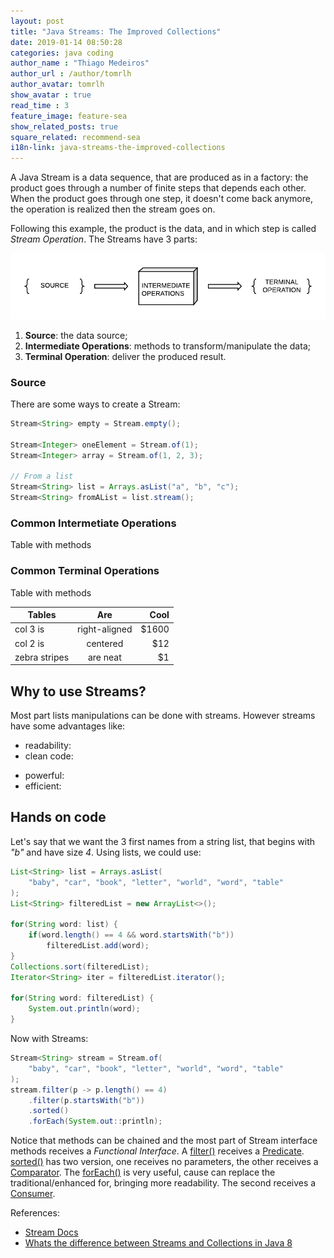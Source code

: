 ```yaml
---
layout: post
title: "Java Streams: The Improved Collections"
date: 2019-01-14 08:50:28
categories: java coding
author_name : "Thiago Medeiros"
author_url : /author/tomrlh
author_avatar: tomrlh
show_avatar : true
read_time : 3
feature_image: feature-sea
show_related_posts: true
square_related: recommend-sea
i18n-link: java-streams-the-improved-collections
---
```





A Java Stream is a data sequence, that are produced as in a factory: the product goes through a number of finite steps that depends each other. When the product goes through one step, it doesn't come back anymore, the operation is realized then the stream goes on.

Following this example, the product is the data, and in which step is called _Stream Operation_.
The Streams have 3 parts:

![Stream parts](/img/post-assets/java-streams-the-improved-collections/stream-parts.png)

<!-- ![The Stream Parts](/img/post-assets/java-streams-the-improved-collections/stream-parts-en.png) -->

1. **Source**: the data source;
2. **Intermediate Operations**: methods to transform/manipulate the data;
3. **Terminal Operation**: deliver the produced result.





### Source

There are some ways to create a Stream:

~~~ java
Stream<String> empty = Stream.empty();

Stream<Integer> oneElement = Stream.of(1);
Stream<Integer> array = Stream.of(1, 2, 3);

// From a list
Stream<String> list = Arrays.asList("a", "b", "c");
Stream<String> fromAList = list.stream();
~~~





### Common Intermetiate Operations

Table with methods





### Common Terminal Operations

Table with methods

| Tables        | Are           | Cool  |
| ------------- |:-------------:| -----:|
| col 3 is      | right-aligned | $1600 |
| col 2 is      | centered      |   $12 |
| zebra stripes | are neat      |    $1 |

## Why to use Streams?

Most part lists manipulations can be done with streams. However streams have some advantages like:

* readability:
* clean code:
- powerful:
- efficient:




## Hands on code

Let's say that we want the 3 first names from a string list, that begins with _"b"_ and have size _4_. Using lists, we could use:

~~~ java
List<String> list = Arrays.asList(
	"baby", "car", "book", "letter", "world", "word", "table"
);
List<String> filteredList = new ArrayList<>();

for(String word: list) {
	if(word.length() == 4 && word.startsWith("b"))
	    filteredList.add(word);
}
Collections.sort(filteredList);
Iterator<String> iter = filteredList.iterator();

for(String word: filteredList) {
	System.out.println(word);
}
~~~





Now with Streams:

~~~ java
Stream<String> stream = Stream.of(
	"baby", "car", "book", "letter", "world", "word", "table"
);
stream.filter(p -> p.length() == 4)
	.filter(p.startsWith("b"))
	.sorted()
	.forEach(System.out::println);
~~~

Notice that methods can be chained and the most part of Stream interface methods receives a
_Functional Interface_. A [filter()](https://docs.oracle.com/javase/8/docs/api/java/util/stream/Stream.html#filter-java.util.function.Predicate-) 
receives a [Predicate](https://docs.oracle.com/javase/8/docs/api/java/util/function/Predicate.html). [sorted()](https://docs.oracle.com/javase/8/docs/api/java/util/stream/Stream.html#sorted--) 
has two version, one receives no parameters, the other receives a [Comparator](https://docs.oracle.com/javase/8/docs/api/java/util/Comparator.html). The
[forEach()](https://docs.oracle.com/javase/8/docs/api/java/util/stream/Stream.html#forEach-java.util.function.Consumer-) is very useful, cause can replace the traditional/enhanced for, bringing more readability. The second receives a [Consumer](https://docs.oracle.com/javase/8/docs/api/java/util/function/Consumer.html).

References:

* [Stream Docs](https://docs.oracle.com/javase/8/docs/api/java/util/stream/Stream.html#filter-java.util.function.Predicate-)
* [Whats the difference between Streams and Collections in Java 8](https://stackoverflow.com/questions/39432699/what-is-the-difference-between-streams-and-collections-in-java-8)